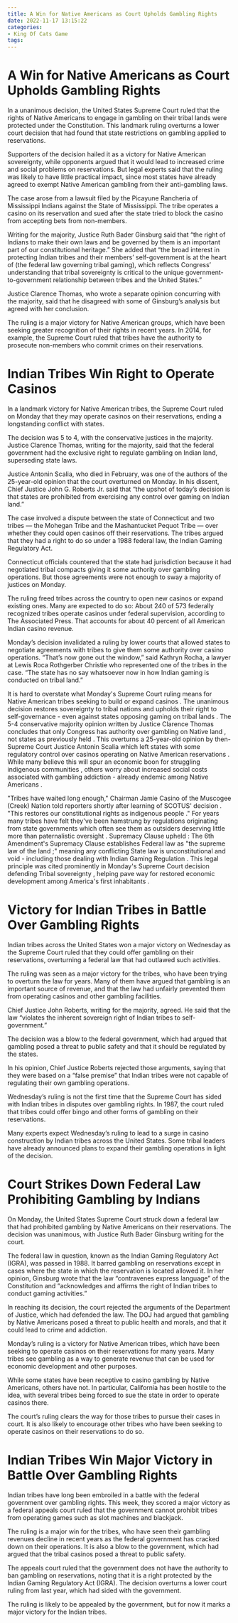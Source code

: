 ```yaml
---
title: A Win for Native Americans as Court Upholds Gambling Rights 
date: 2022-11-17 13:15:22
categories:
- King Of Cats Game
tags:
---
```



#  A Win for Native Americans as Court Upholds Gambling Rights 

In a unanimous decision, the United States Supreme Court ruled that the rights of Native Americans to engage in gambling on their tribal lands were protected under the Constitution. This landmark ruling overturns a lower court decision that had found that state restrictions on gambling applied to reservations.

Supporters of the decision hailed it as a victory for Native American sovereignty, while opponents argued that it would lead to increased crime and social problems on reservations. But legal experts said that the ruling was likely to have little practical impact, since most states have already agreed to exempt Native American gambling from their anti-gambling laws.

The case arose from a lawsuit filed by the Picayune Rancheria of Mississippi Indians against the State of Mississippi. The tribe operates a casino on its reservation and sued after the state tried to block the casino from accepting bets from non-members.

Writing for the majority, Justice Ruth Bader Ginsburg said that “the right of Indians to make their own laws and be governed by them is an important part of our constitutional heritage.” She added that “the broad interest in protecting Indian tribes and their members’ self-government is at the heart of (the federal law governing tribal gaming), which reflects Congress’ understanding that tribal sovereignty is critical to the unique government-to-government relationship between tribes and the United States.”

Justice Clarence Thomas, who wrote a separate opinion concurring with the majority, said that he disagreed with some of Ginsburg’s analysis but agreed with her conclusion.

The ruling is a major victory for Native American groups, which have been seeking greater recognition of their rights in recent years. In 2014, for example, the Supreme Court ruled that tribes have the authority to prosecute non-members who commit crimes on their reservations.

#  Indian Tribes Win Right to Operate Casinos 

In a landmark victory for Native American tribes, the Supreme Court ruled on Monday that they may operate casinos on their reservations, ending a longstanding conflict with states.

The decision was 5 to 4, with the conservative justices in the majority. Justice Clarence Thomas, writing for the majority, said that the federal government had the exclusive right to regulate gambling on Indian land, superseding state laws.

Justice Antonin Scalia, who died in February, was one of the authors of the 25-year-old opinion that the court overturned on Monday. In his dissent, Chief Justice John G. Roberts Jr. said that “the upshot of today’s decision is that states are prohibited from exercising any control over gaming on Indian land.”

The case involved a dispute between the state of Connecticut and two tribes — the Mohegan Tribe and the Mashantucket Pequot Tribe — over whether they could open casinos off their reservations. The tribes argued that they had a right to do so under a 1988 federal law, the Indian Gaming Regulatory Act.

Connecticut officials countered that the state had jurisdiction because it had negotiated tribal compacts giving it some authority over gambling operations. But those agreements were not enough to sway a majority of justices on Monday.

 The ruling freed tribes across the country to open new casinos or expand existing ones. Many are expected to do so: About 240 of 573 federally recognized tribes operate casinos under federal supervision, according to The Associated Press. That accounts for about 40 percent of all American Indian casino revenue.

Monday’s decision invalidated a ruling by lower courts that allowed states to negotiate agreements with tribes to give them some authority over casino operations. “That’s now gone out the window,” said Kathryn Rocha, a lawyer at Lewis Roca Rothgerber Christie who represented one of the tribes in the case. “The state has no say whatsoever now in how Indian gaming is conducted on tribal land.” 

It is hard to overstate what Monday's Supreme Court ruling means for Native American tribes seeking to build or expand casinos . The unanimous decision restores sovereignty to tribal nations and upholds their right to self-governance - even against states opposing gaming on tribal lands . The 5-4 conservative majority opinion written by Justice Clarence Thomas concludes that only Congress has authority over gambling on Native land , not states as previously held . 
This overturns a 25-year-old opinion by then-Supreme Court Justice Antonin Scalia which left states with some regulatory control over casinos operating on Native American reservations . While many believe this will spur an economic boon for struggling indigenous communities , others worry about increased social costs associated with gambling addiction - already endemic among Native Americans . 

"Tribes have waited long enough," Chairman Jamie Casino of the Muscogee (Creek) Nation told reporters shortly after learning of SCOTUS' decision . "This restores our constitutional rights as indigenous people ." For years many tribes have felt they've been hamstrung by regulations originating from state governments which often see them as outsiders deserving little more than paternalistic oversight . Supremacy Clause upheld : 
The 6th Amendment's Supremacy Clause establishes Federal law as "the supreme law of the land ;" meaning any conflicting State law is unconstitutional and void - including those dealing with Indian Gaming Regulation . This legal principle was cited prominently in Monday's Supreme Court decision defending Tribal sovereignty , helping pave way for restored economic development among America's first inhabitants .

#  Victory for Indian Tribes in Battle Over Gambling Rights 

Indian tribes across the United States won a major victory on Wednesday as the Supreme Court ruled that they could offer gambling on their reservations, overturning a federal law that had outlawed such activities.

The ruling was seen as a major victory for the tribes, who have been trying to overturn the law for years. Many of them have argued that gambling is an important source of revenue, and that the law had unfairly prevented them from operating casinos and other gambling facilities.

Chief Justice John Roberts, writing for the majority, agreed. He said that the law “violates the inherent sovereign right of Indian tribes to self-government.”

The decision was a blow to the federal government, which had argued that gambling posed a threat to public safety and that it should be regulated by the states.

In his opinion, Chief Justice Roberts rejected those arguments, saying that they were based on a “false premise” that Indian tribes were not capable of regulating their own gambling operations.

Wednesday’s ruling is not the first time that the Supreme Court has sided with Indian tribes in disputes over gambling rights. In 1987, the court ruled that tribes could offer bingo and other forms of gambling on their reservations.

Many experts expect Wednesday’s ruling to lead to a surge in casino construction by Indian tribes across the United States. Some tribal leaders have already announced plans to expand their gambling operations in light of the decision.

#  Court Strikes Down Federal Law Prohibiting Gambling by Indians 

On Monday, the United States Supreme Court struck down a federal law that had prohibited gambling by Native Americans on their reservations. The decision was unanimous, with Justice Ruth Bader Ginsburg writing for the court.

The federal law in question, known as the Indian Gaming Regulatory Act (IGRA), was passed in 1988. It barred gambling on reservations except in cases where the state in which the reservation is located allowed it. In her opinion, Ginsburg wrote that the law “contravenes express language” of the Constitution and “acknowledges and affirms the right of Indian tribes to conduct gaming activities.”

In reaching its decision, the court rejected the arguments of the Department of Justice, which had defended the law. The DOJ had argued that gambling by Native Americans posed a threat to public health and morals, and that it could lead to crime and addiction.

Monday’s ruling is a victory for Native American tribes, which have been seeking to operate casinos on their reservations for many years. Many tribes see gambling as a way to generate revenue that can be used for economic development and other purposes.

While some states have been receptive to casino gambling by Native Americans, others have not. In particular, California has been hostile to the idea, with several tribes being forced to sue the state in order to operate casinos there.

The court’s ruling clears the way for those tribes to pursue their cases in court. It is also likely to encourage other tribes who have been seeking to operate casinos on their reservations to do so.

#  Indian Tribes Win Major Victory in Battle Over Gambling Rights

Indian tribes have long been embroiled in a battle with the federal government over gambling rights. This week, they scored a major victory as a federal appeals court ruled that the government cannot prohibit tribes from operating games such as slot machines and blackjack.

The ruling is a major win for the tribes, who have seen their gambling revenues decline in recent years as the federal government has cracked down on their operations. It is also a blow to the government, which had argued that the tribal casinos posed a threat to public safety.

The appeals court ruled that the government does not have the authority to ban gambling on reservations, noting that it is a right protected by the Indian Gaming Regulatory Act (IGRA). The decision overturns a lower court ruling from last year, which had sided with the government.

The ruling is likely to be appealed by the government, but for now it marks a major victory for the Indian tribes.